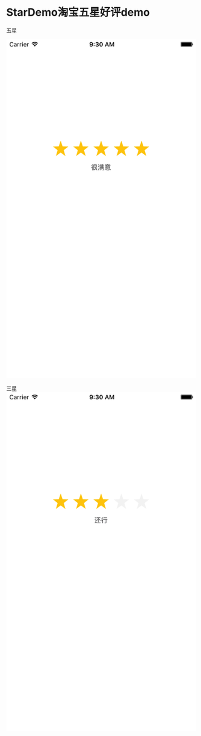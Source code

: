 # StarDemo淘宝五星好评demo
五星

![image](https://github.com/RiberWang/StarDemo/blob/master/GitImage/fiveStar.png?raw=true)

三星
![image](https://github.com/RiberWang/StarDemo/blob/master/GitImage/threeStar.png?raw=true)
